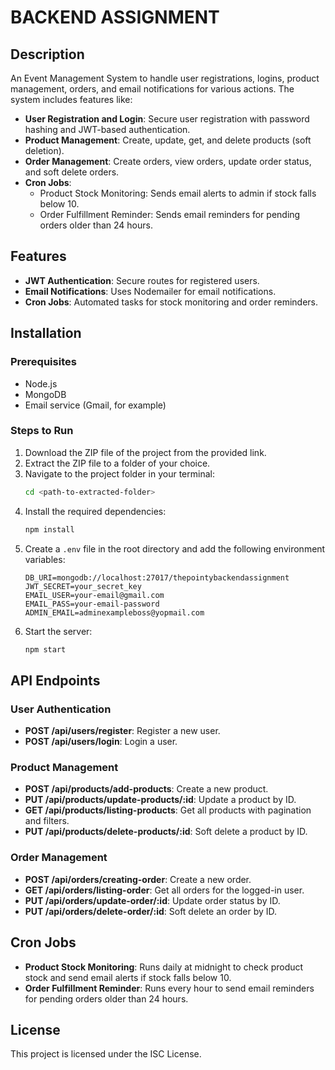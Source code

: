 # BACKEND ASSIGNMENT

## Description
An Event Management System to handle user registrations, logins, product management, orders, and email notifications for various actions. The system includes features like:

- **User Registration and Login**: Secure user registration with password hashing and JWT-based authentication.
- **Product Management**: Create, update, get, and delete products (soft deletion).
- **Order Management**: Create orders, view orders, update order status, and soft delete orders.
- **Cron Jobs**: 
  - Product Stock Monitoring: Sends email alerts to admin if stock falls below 10.
  - Order Fulfillment Reminder: Sends email reminders for pending orders older than 24 hours.

## Features
- **JWT Authentication**: Secure routes for registered users.
- **Email Notifications**: Uses Nodemailer for email notifications.
- **Cron Jobs**: Automated tasks for stock monitoring and order reminders.

## Installation

### Prerequisites
- Node.js
- MongoDB
- Email service (Gmail, for example)

### Steps to Run
1. Download the ZIP file of the project from the provided link.
2. Extract the ZIP file to a folder of your choice.
3. Navigate to the project folder in your terminal:
   ```bash
   cd <path-to-extracted-folder>
   ```
4. Install the required dependencies:
   ```bash
   npm install
   ```
5. Create a `.env` file in the root directory and add the following environment variables:
   ```env
   DB_URI=mongodb://localhost:27017/thepointybackendassignment
   JWT_SECRET=your_secret_key
   EMAIL_USER=your-email@gmail.com
   EMAIL_PASS=your-email-password
   ADMIN_EMAIL=adminexampleboss@yopmail.com
   ```
6. Start the server:
   ```bash
   npm start
   ```

## API Endpoints

### User Authentication
- **POST /api/users/register**: Register a new user.
- **POST /api/users/login**: Login a user.

### Product Management
- **POST /api/products/add-products**: Create a new product.
- **PUT /api/products/update-products/:id**: Update a product by ID.
- **GET /api/products/listing-products**: Get all products with pagination and filters.
- **PUT /api/products/delete-products/:id**: Soft delete a product by ID.

### Order Management
- **POST /api/orders/creating-order**: Create a new order.
- **GET /api/orders/listing-order**: Get all orders for the logged-in user.
- **PUT /api/orders/update-order/:id**: Update order status by ID.
- **PUT /api/orders/delete-order/:id**: Soft delete an order by ID.

## Cron Jobs
- **Product Stock Monitoring**: Runs daily at midnight to check product stock and send email alerts if stock falls below 10.
- **Order Fulfillment Reminder**: Runs every hour to send email reminders for pending orders older than 24 hours.

## License
This project is licensed under the ISC License.